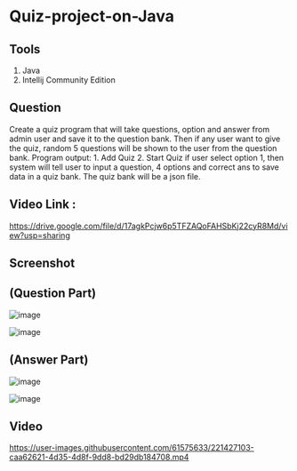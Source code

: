 # Quiz-project-on-Java

## Tools
  1. Java
  2. Intellij Community Edition
 
 ## Question
  Create a quiz program that will take questions, option and answer from admin user and save it to the question bank. Then if any user want to give the quiz, random 5       questions will be shown to the user from the question bank.
    Program output:
    1. Add Quiz
    2. Start Quiz
    if user select option 1, then system will tell user to input a question, 4 options and correct ans to save data in a quiz bank. The quiz bank will be a json file.
  
  
  ## Video Link :
 https://drive.google.com/file/d/17agkPcjw6p5TFZAQoFAHSbKj22cyR8Md/view?usp=sharing


## Screenshot
## (Question Part)
![image](https://user-images.githubusercontent.com/61575633/221373854-57e5f6af-6e9f-4549-a704-345ba60bc40d.png)

![image](https://user-images.githubusercontent.com/61575633/221373890-2b22db02-3d67-4fb1-bf4c-0e139b68cd66.png)

## (Answer Part)
![image](https://user-images.githubusercontent.com/61575633/221373921-74185393-75ba-4484-8114-8b3cdc3c027c.png)

![image](https://user-images.githubusercontent.com/61575633/221373935-a5a1a637-5136-4f62-a9ab-f7af470b35b7.png)

## Video
https://user-images.githubusercontent.com/61575633/221427103-caa62621-4d35-4d8f-9dd8-bd29db184708.mp4

